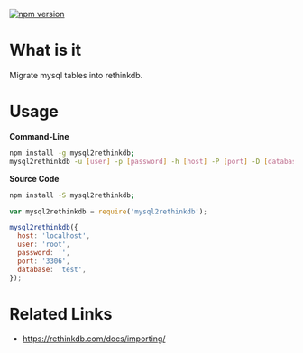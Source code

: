 [![npm version](https://badge.fury.io/js/mysql2rethinkdb.svg)](https://badge.fury.io/js/mysql2rethinkdb)

# What is it

Migrate mysql tables into rethinkdb.

# Usage

__Command-Line__

```bash
npm install -g mysql2rethinkdb;
mysql2rethinkdb -u [user] -p [password] -h [host] -P [port] -D [database]
```

__Source Code__

```bash
npm install -S mysql2rethinkdb;
```

```js
var mysql2rethinkdb = require('mysql2rethinkdb');

mysql2rethinkdb({
  host: 'localhost',
  user: 'root',
  password: '',
  port: '3306',
  database: 'test',
});
```

# Related Links

- https://rethinkdb.com/docs/importing/
